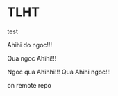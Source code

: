# TLHT
test

Ahihi do ngoc!!!

Qua ngoc Ahihi!!!

Ngoc qua Ahihhi!!!
Qua Ahihi ngoc!!!

on remote repo
